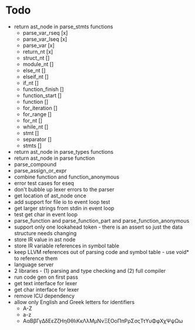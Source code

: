 # Todo
* return ast_node in parse_stmts functions
  * parse_var_rseq [x]
  * parse_var_lseq [x]
  * parse_var [x]
  * return_nt [x]
  * struct_nt []
  * module_nt []
  * else_nt []
  * elseif_nt []
  * if_nt []
  * function_finish []
  * function_start []
  * function []
  * for_iteration []
  * for_range []
  * for_nt []
  * while_nt []
  * stmt []
  * separator []
  * stmts []
* return ast_node in parse_types functions
* return ast_node in parse function
* parse_compound
* parse_assign_or_expr
* combine function and function_anonymous
* error test cases for eseq
* don't bubble up lexer errors to the parser
* get location of ast_node once
* add support for file io to event loop test
* get larger strings from stdin in event loop
* test get char in event loop
* parse_function and parse_function_part and parse_function_anonymous
* support only one lookahead token - there is an assert so just the data structure needs changing
* store IR value in ast node
* store IR variable references in symbol table
* keep LLVM references out of parsing code and symbol table - use void* to reference them
* language server
* 2 libraries - (1) parsing and type checking and (2) full compiler
* run code gen on first pass
* get text interface for lexer
* get char interface for lexer
* remove ICU dependency
* allow only English and Greek letters for identifiers
  * A-Z
  * a-z
  * ΑαΒβΓγΔδΕεΖζΗηΘθΙιΚκΛλΜμΝνΞξΟοΠπΡρΣσςΤτΥυΦφΧχΨψΩω
